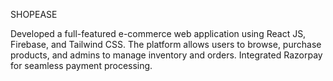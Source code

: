 SHOPEASE

Developed a full-featured e-commerce web application using React JS, Firebase, and Tailwind CSS. The platform allows users to browse, purchase products, and admins to manage inventory and orders. Integrated Razorpay for seamless payment processing.




